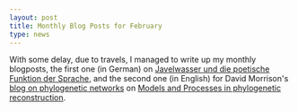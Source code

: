 ```yaml
---
layout: post
title: Monthly Blog Posts for February 
type: news
---
```


With some delay, due to travels, I managed to write up my monthly blogposts, the first one (in German) on [Javelwasser und die poetische Funktion der Sprache](http://wub.hypotheses.org/47), and the second one (in English) for David Morrison's
[blog on phylogenetic networks](http://phylonetworks.blogspot.de/) on [Models and Processes in phylogenetic reconstruction](http://phylonetworks.blogspot.co.nz/2017/02/models-and-processes-in-phylogenetic.html). 



